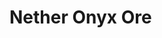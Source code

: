 # Nether Onyx Ore

<figure><img src="https://github.com/user-attachments/assets/8d0a62bb-c3ff-42db-9e2b-598d886dea1a" alt=""><figcaption></figcaption></figure>


